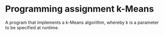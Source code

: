 # Programming assignment k-Means

A program that implements a k-Means algorithm, whereby k is a parameter to be specified at runtime.
